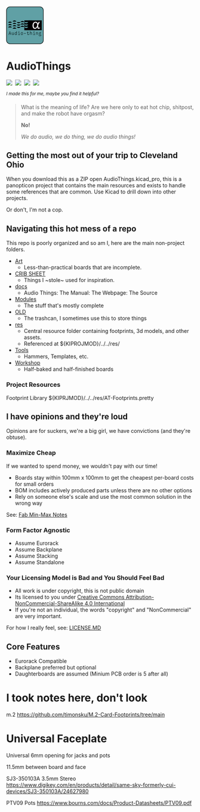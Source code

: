 ![audio, thing](./res/logo.png)

# AudioThings

<div style="display: flex; flex-direction: row;">
<img src="https://github.com/velvia-fifty/AudioThings/actions/workflows/jekyll-gh-pages.yml/badge.svg"> &nbsp;&nbsp;
<img src="https://img.shields.io/website?url=https%3A%2F%2Fgithub.com%2Fvelvia-fifty%2FAudioThings%2F"> &nbsp;&nbsp; <img src="https://img.shields.io/github/commit-activity/t/velvia-fifty/AudioThings"> &nbsp;&nbsp; <img src="https://img.shields.io/github/repo-size/velvia-fifty/AudioThings?style=flat&label=girth">
</div>


<sup>*I made this for me, maybe you find it helpful?*</sup>

>What is the meaning of life? Are we here only to eat hot chip, shitpost, and make the robot have orgasm?
>
>**No!**
>
>*We do audio, we do thing, we do audio things!*

## Getting the most out of your trip to Cleveland Ohio

When you download this as a ZIP open AudioThings.kicad_pro, this is a panopticon project that contains the main resources and exists to handle some references that are common. Use Kicad to drill down into other projects.

Or don't, I'm not a cop.

## Navigating this hot mess of a repo

This repo is poorly organized and so am I, here are the main non-project folders.

- [Art](./Art/)
  - Less-than-practical boards that are incomplete.
- [CRIB SHEET](./CRIB%20SHEET/)
  - Things I ~stole~ used for inspiration.
- [docs](./docs/)
  - Audio Things: The Manual: The Webpage: The Source
- [Modules](./Modules/)
  - The stuff that's mostly complete
- [OLD](./OLD/)
  - The trashcan, I sometimes use this to store things
- [res](./res/)
  - Central resource folder containing footprints, 3d models, and other assets.
  - Referenced at ${KIPROJMOD}/../../res/
- [Tools](./Tools/)
  - Hammers, Templates, etc.
- [Workshop](./Workshop/)
  - Half-baked and half-finished boards

### Project Resources

Footprint Library
${KIPRJMOD}/../../res/AT-Footprints.pretty

## I have opinions and they're loud

Opinions are for suckers, we're a big girl, we have convictions (and they're obtuse).

### Maximize Cheap

If we wanted to spend money, we wouldn't pay with our time!

- Boards stay within 100mm x 100mm to get the cheapest per-board costs for small orders
- BOM includes actively produced parts unless there are no other options
- Rely on someone else's scale and use the most common solution in the wrong way

See: [Fab Min-Max Notes](./FAB_NOTES.MD)

### Form Factor Agnostic

- Assume Eurorack
- Assume Backplane
- Assume Stacking
- Assume Standalone

### Your Licensing Model is Bad and You Should Feel Bad

- All work is under copyright, this is not public domain
- Its licensed to you under [Creative Commons Attribution-NonCommercial-ShareAlike 4.0 International](https://creativecommons.org/licenses/by-nc-sa/4.0/)
- If you're not an individual, the words "copyright" and "NonCommercial" are very important.

For how I really feel, see: [LICENSE.MD](./LICENSE.MD)

## Core Features

- Eurorack Compatible
- Backplane preferred but optional
- Daughterboards are assumed (Minium PCB order is 5 after all)

# I took notes here, don't look

m.2
<https://github.com/timonsku/M.2-Card-Footprints/tree/main>

# Universal Faceplate

Universal 6mm opening for jacks and pots

11.5mm between board and face

SJ3-350103A 3.5mm Stereo
<https://www.digikey.com/en/products/detail/same-sky-formerly-cui-devices/SJ3-350103A/24627980>

PTV09 Pots
<https://www.bourns.com/docs/Product-Datasheets/PTV09.pdf>
